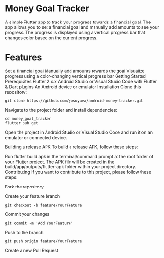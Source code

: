 # Money Goal Tracker

A simple Flutter app to track your progress towards a financial goal. The app allows you to set a financial goal and manually add amounts to see your progress. The progress is displayed using a vertical progress bar that changes color based on the current progress.



# Features
Set a financial goal
Manually add amounts towards the goal
Visualize progress using a color-changing vertical progress bar
Getting Started
Prerequisites
Flutter 2.x.x
Android Studio or Visual Studio Code with Flutter & Dart plugins
An Android device or emulator
Installation
Clone this repository:

```
git clone https://github.com/yosoyuva/android-money-tracker.git
```
Navigate to the project folder and install dependencies:

```
cd money_goal_tracker
flutter pub get
```

Open the project in Android Studio or Visual Studio Code and run it on an emulator or connected device.

Building a release APK
To build a release APK, follow these steps:

Run flutter build apk in the terminal/command prompt at the root folder of your Flutter project.
The APK file will be created in the build/app/outputs/flutter-apk folder within your project directory.
Contributing
If you want to contribute to this project, please follow these steps:

Fork the repository

Create your feature branch 
```
git checkout -b feature/YourFeature
```
Commit your changes 
```
git commit -m 'Add YourFeature'
```
Push to the branch 
```
git push origin feature/YourFeature
```
Create a new Pull Request